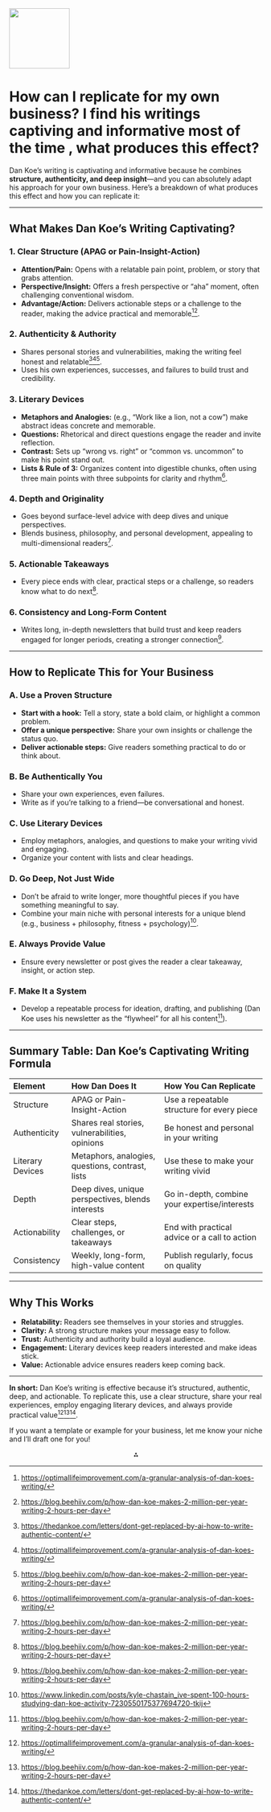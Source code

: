 <img src="https://r2cdn.perplexity.ai/pplx-full-logo-primary-dark%402x.png" class="logo" width="120"/>

# How can I replicate for my own business? I find his writings captiving and informative most of the time , what produces this effect?

Dan Koe’s writing is captivating and informative because he combines **structure, authenticity, and deep insight**—and you can absolutely adapt his approach for your own business. Here’s a breakdown of what produces this effect and how you can replicate it:

---

## **What Makes Dan Koe’s Writing Captivating?**

### **1. Clear Structure (APAG or Pain-Insight-Action)**

- **Attention/Pain:** Opens with a relatable pain point, problem, or story that grabs attention.
- **Perspective/Insight:** Offers a fresh perspective or “aha” moment, often challenging conventional wisdom.
- **Advantage/Action:** Delivers actionable steps or a challenge to the reader, making the advice practical and memorable[^2][^6].


### **2. Authenticity \& Authority**

- Shares personal stories and vulnerabilities, making the writing feel honest and relatable[^1][^2][^6].
- Uses his own experiences, successes, and failures to build trust and credibility.


### **3. Literary Devices**

- **Metaphors and Analogies:** (e.g., “Work like a lion, not a cow”) make abstract ideas concrete and memorable.
- **Questions:** Rhetorical and direct questions engage the reader and invite reflection.
- **Contrast:** Sets up “wrong vs. right” or “common vs. uncommon” to make his point stand out.
- **Lists \& Rule of 3:** Organizes content into digestible chunks, often using three main points with three subpoints for clarity and rhythm[^2].


### **4. Depth and Originality**

- Goes beyond surface-level advice with deep dives and unique perspectives.
- Blends business, philosophy, and personal development, appealing to multi-dimensional readers[^6].


### **5. Actionable Takeaways**

- Every piece ends with clear, practical steps or a challenge, so readers know what to do next[^6].


### **6. Consistency and Long-Form Content**

- Writes long, in-depth newsletters that build trust and keep readers engaged for longer periods, creating a stronger connection[^6].

---

## **How to Replicate This for Your Business**

### **A. Use a Proven Structure**

- **Start with a hook:** Tell a story, state a bold claim, or highlight a common problem.
- **Offer a unique perspective:** Share your own insights or challenge the status quo.
- **Deliver actionable steps:** Give readers something practical to do or think about.


### **B. Be Authentically You**

- Share your own experiences, even failures.
- Write as if you’re talking to a friend—be conversational and honest.


### **C. Use Literary Devices**

- Employ metaphors, analogies, and questions to make your writing vivid and engaging.
- Organize your content with lists and clear headings.


### **D. Go Deep, Not Just Wide**

- Don’t be afraid to write longer, more thoughtful pieces if you have something meaningful to say.
- Combine your main niche with personal interests for a unique blend (e.g., business + philosophy, fitness + psychology)[^5].


### **E. Always Provide Value**

- Ensure every newsletter or post gives the reader a clear takeaway, insight, or action step.


### **F. Make It a System**

- Develop a repeatable process for ideation, drafting, and publishing (Dan Koe uses his newsletter as the “flywheel” for all his content[^6]).

---

## **Summary Table: Dan Koe’s Captivating Writing Formula**

| Element | How Dan Does It | How You Can Replicate |
| :-- | :-- | :-- |
| Structure | APAG or Pain-Insight-Action | Use a repeatable structure for every piece |
| Authenticity | Shares real stories, vulnerabilities, opinions | Be honest and personal in your writing |
| Literary Devices | Metaphors, analogies, questions, contrast, lists | Use these to make your writing vivid |
| Depth | Deep dives, unique perspectives, blends interests | Go in-depth, combine your expertise/interests |
| Actionability | Clear steps, challenges, or takeaways | End with practical advice or a call to action |
| Consistency | Weekly, long-form, high-value content | Publish regularly, focus on quality |


---

## **Why This Works**

- **Relatability:** Readers see themselves in your stories and struggles.
- **Clarity:** A strong structure makes your message easy to follow.
- **Trust:** Authenticity and authority build a loyal audience.
- **Engagement:** Literary devices keep readers interested and make ideas stick.
- **Value:** Actionable advice ensures readers keep coming back.

---

**In short:**
Dan Koe’s writing is effective because it’s structured, authentic, deep, and actionable.
To replicate this, use a clear structure, share your real experiences, employ engaging literary devices, and always provide practical value[^2][^6][^1].

If you want a template or example for your business, let me know your niche and I’ll draft one for you!

<div style="text-align: center">⁂</div>

[^1]: https://thedankoe.com/letters/dont-get-replaced-by-ai-how-to-write-authentic-content/

[^2]: https://optimallifeimprovement.com/a-granular-analysis-of-dan-koes-writing/

[^3]: https://www.reddit.com/r/intj/comments/12qza1i/thoughts_on_dan_koe/

[^4]: https://thedankoe.com/letters/learn-this-skill-if-you-want-to-survive-the-next-10-years/

[^5]: https://www.linkedin.com/posts/kyle-chastain_ive-spent-100-hours-studying-dan-koe-activity-7230550175377694720-tkij

[^6]: https://blog.beehiiv.com/p/how-dan-koe-makes-2-million-per-year-writing-2-hours-per-day

[^7]: https://thedankoe.com/letters/how-to-think-originally/

[^8]: https://www.linkedin.com/posts/thedankoe_learn-to-write-activity-7189987962699276288-AIc5

